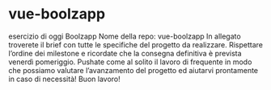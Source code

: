 # vue-boolzapp

esercizio di oggi Boolzapp
Nome della repo: vue-boolzapp
In allegato troverete il brief con tutte le specifiche del progetto da realizzare. Rispettare l’ordine dei milestone e ricordate che la consegna definitiva è prevista venerdì pomeriggio.
Pushate come al solito il lavoro di frequente in modo che possiamo valutare l’avanzamento del progetto ed aiutarvi prontamente in caso di necessità!
Buon lavoro!